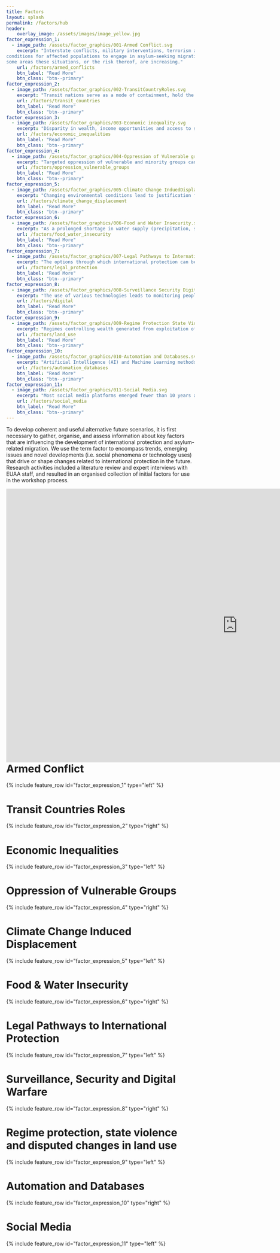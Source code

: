 ```yaml
---
title: Factors
layout: splash
permalink: /factors/hub
header:
    overlay_image: /assets/images/image_yellow.jpg
factor_expression_1:
  - image_path: /assets/factor_graphics/001-Armed Conflict.svg
    excerpt: "Interstate conflicts, military interventions, terrorism and civil war create 
conditions for affected populations to engage in asylum-seeking migration. In 
some areas these situations, or the risk thereof, are increasing."
    url: /factors/armed_conflicts
    btn_label: "Read More"
    btn_class: "btn--primary"
factor_expression_2:    
  - image_path: /assets/factor_graphics/002-TransitCountryRoles.svg
    excerpt: "Transit nations serve as a mode of containment, hold the possibility for increased externalisation and might instrumentalise asylum-seeking migrants." 
    url: /factors/transit_countries
    btn_label: "Read More"
    btn_class: "btn--primary"   
factor_expression_3:
  - image_path: /assets/factor_graphics/003-Economic inequality.svg
    excerpt: "Disparity in wealth, income opportunities and access to services (healthcare, etc.) creating conditions for increased social pressures that lead to oppression. This also relates to trends in mixed migration and is reflective of economic differences between countries of origin and destination."
    url: /factors/economic_inequalities
    btn_label: "Read More"
    btn_class: "btn--primary"
factor_expression_4:    
  - image_path: /assets/factor_graphics/004-Oppression of Vulnerable groups.svg
    excerpt: "Targeted oppression of vulnerable and minority groups can emerge from conservative to authoritarian governments and the rise of extremist groups. Human Rights are violated for selected groups."  
    url: /factors/oppression_vulnerable_groups
    btn_label: "Read More"
    btn_class: "btn--primary"  
factor_expression_5:
  - image_path: /assets/factor_graphics/005-Climate Change InduedDisplacement.svg
    excerpt: "Changing environmental conditions lead to justification for permanent displaced populations. Powerful entity takes control of land, displaces previous users, enforces new ownership and management with violent oppression."
    url: /factors/climate_change_displacement
    btn_label: "Read More"
    btn_class: "btn--primary"
factor_expression_6:    
  - image_path: /assets/factor_graphics/006-Food and Water Insecurity.svg
    excerpt: "As a prolonged shortage in water supply (precipitation, surface water and ground water) impacts (e.g. food insecurities) heighten, social pressure trans-forms into political oppression. Similar dynamics can be observed with scarcity of other resources."
    url: /factors/food_water_insecurity
    btn_label: "Read More"
    btn_class: "btn--primary"
factor_expression_7:    
  - image_path: /assets/factor_graphics/007-Legal Pathways to International Protection.svg
    excerpt: "The options through which international protection can be legally pursued may change based on reforms to global agreements, national level legisla-tion, in conjunction with technologies that enable new processes and operations."
    url: /factors/legal_protection
    btn_label: "Read More"
    btn_class: "btn--primary"
factor_expression_8:    
  - image_path: /assets/factor_graphics/008-Surveillance Security Digital Warfare.svg
    excerpt: "The use of various technologies leads to monitoring people across affiliations (state, organisations, digital groups, etc.). Attacks on infrastructure, da-tabases and other forms of IT disruption are executed digitally."
    url: /factors/digital
    btn_label: "Read More"
    btn_class: "btn--primary"
factor_expression_9:    
  - image_path: /assets/factor_graphics/009-Regime Protection State Violence Land Use.svg
    excerpt: "Regimes controlling wealth generated from exploitation of resources may exercise violent protection against any threats to power."
    url: /factors/land_use
    btn_label: "Read More"
    btn_class: "btn--primary"
factor_expression_10:    
  - image_path: /assets/factor_graphics/010-Automation and Databases.svg
    excerpt: "Artificial Intelligence (AI) and Machine Learning methods can automate identity verification. The databases these technologies rely on are heterogeneous, partial and vulnerable to exploitation."
    url: /factors/automation_databases
    btn_label: "Read More"
    btn_class: "btn--primary"
factor_expression_11:    
  - image_path: /assets/factor_graphics/011-Social Media.svg
    excerpt: "Most social media platforms emerged fewer than 10 years ago, yet they have fundamentally shifted information gathering, organising, networking and communications activities for asylum-seekers and receiving countries. Platforms can also be used and targeted by governments."
    url: /factors/social_media
    btn_label: "Read More"
    btn_class: "btn--primary"
---
```





To develop coherent and useful alternative future scenarios, it is first necessary to gather, organise, and assess information about key factors that are influencing the development of international protection and asylum-related migration. We use the term factor to encompass trends, emerging issues and novel developments (i.e. social phenomena or technology uses) that drive or shape changes related to international protection in the future. Research activities included a literature review and expert interviews with EUAA staff, and resulted in an organised collection of initial factors for use in the workshop process.


<p>

<iframe src="https://miro.com/app/live-embed/uXjVPLSmLx0=/?moveToViewport=-4069,3175,17430,5437&amp;embedAutoplay=true" width="1235" height="732" frameborder="0" scrolling="no" allowfullscreen="" align="left"></iframe>

</p>



# Armed Conflict

{% include feature_row id="factor_expression_1" type="left" %}

# Transit Countries Roles

{% include feature_row id="factor_expression_2" type="right" %}

# Economic Inequalities

{% include feature_row id="factor_expression_3" type="left" %}

# Oppression of Vulnerable Groups

{% include feature_row id="factor_expression_4" type="right" %}

# Climate Change Induced Displacement

{% include feature_row id="factor_expression_5" type="left" %}

# Food & Water Insecurity

{% include feature_row id="factor_expression_6" type="right" %}

# Legal Pathways to International Protection

{% include feature_row id="factor_expression_7" type="left" %}

# Surveillance, Security and Digital Warfare

{% include feature_row id="factor_expression_8" type="right" %}

# Regime protection, state violence and disputed changes in land use 

{% include feature_row id="factor_expression_9" type="left" %}

# Automation and Databases

{% include feature_row id="factor_expression_10" type="right" %}

# Social Media

{% include feature_row id="factor_expression_11" type="left" %}
